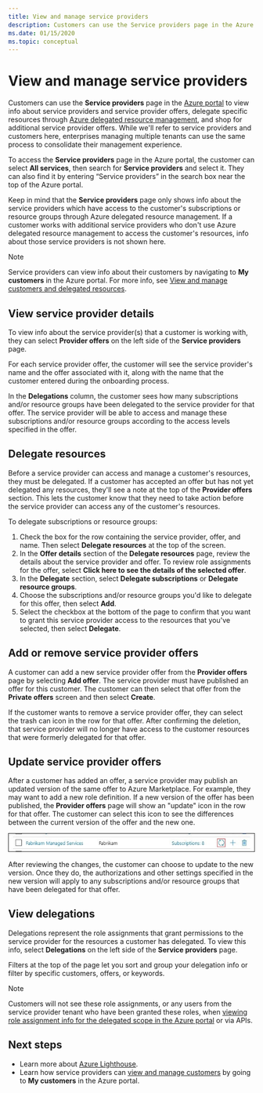 ```yaml
---
title: View and manage service providers
description: Customers can use the Service providers page in the Azure portal to view info about service providers, service provider offers, and delegated resources.
ms.date: 01/15/2020
ms.topic: conceptual
---
```

# View and manage service providers

Customers can use the **Service providers** page in the [Azure portal](https://portal.azure.com) to view info about service providers and service provider offers, delegate specific resources through [Azure delegated resource management](../concepts/azure-delegated-resource-management.md), and shop for additional service provider offers. While we'll refer to service providers and customers here, enterprises managing multiple tenants can use the same process to consolidate their management experience.

To access the **Service providers** page in the Azure portal, the customer can select **All services**, then search for **Service providers** and select it. They can also find it by entering “Service providers” in the search box near the top of the Azure portal.

Keep in mind that the **Service providers** page only shows info about the service providers which have access to the customer's subscriptions or resource groups through Azure delegated resource management. If a customer works with additional service providers who don't use Azure delegated resource management to access the customer's resources, info about those service providers is not shown here.

> [!NOTE]
> Service providers can view info about their customers by navigating to **My customers** in the Azure portal. For more info, see [View and manage customers and delegated resources](view-manage-customers.md).

## View service provider details

To view info about the service provider(s) that a customer is working with, they can select **Provider offers** on the left side of the **Service providers** page.

For each service provider offer, the customer will see the service provider's name and the offer associated with it, along with the name that the customer entered during the onboarding process.

In the **Delegations** column, the customer sees how many subscriptions and/or resource groups have been delegated to the service provider for that offer. The service provider will be able to access and manage these subscriptions and/or resource groups according to the access levels specified in the offer.

## Delegate resources

Before a service provider can access and manage a customer's resources, they must be delegated. If a customer has accepted an offer but has not yet delegated any resources, they'll see a note at the top of the **Provider offers** section. This lets the customer know that they need to take action before the service provider can access any of the customer's resources.

To delegate subscriptions or resource groups:

1. Check the box for the row containing the service provider, offer, and name. Then select **Delegate resources** at the top of the screen.
1. In the **Offer details** section of the **Delegate resources** page, review the details about the service provider and offer. To review role assignments for the offer, select **Click here to see the details of the selected offer**.
1. In the **Delegate** section, select **Delegate subscriptions** or **Delegate resource groups**.
1. Choose the subscriptions and/or resource groups you'd like to delegate for this offer, then select **Add**.
1. Select the checkbox at the bottom of the page to confirm that you want to grant this service provider access to the resources that you've selected, then select **Delegate**.

## Add or remove service provider offers

A customer can add a new service provider offer from the **Provider offers** page by selecting **Add offer**. The service provider must have published an offer for this customer. The customer can then select that offer from the **Private offers** screen and then select **Create**.

If the customer wants to remove a service provider offer, they can select the trash can icon in the row for that offer. After confirming the deletion, that service provider will no longer have access to the customer resources that were formerly delegated for that offer.

## Update service provider offers

After a customer has added an offer, a service provider may publish an updated version of the same offer to Azure Marketplace. For example, they may want to add a new role definition. If a new version of the offer has been published, the **Provider offers** page will show an "update" icon in the row for that offer. The customer can select this icon to see the differences between the current version of the offer and the new one.

 ![Update offer icon](../media/update-offer.jpg)

After reviewing the changes, the customer can choose to update to the new version. Once they do, the authorizations and other settings specified in the new version will apply to any subscriptions and/or resource groups that have been delegated for that offer.

## View delegations

Delegations represent the role assignments that grant permissions to the service provider for the resources a customer has delegated. To view this info, select **Delegations** on the left side of the **Service providers** page.

Filters at the top of the page let you sort and group your delegation info or filter by specific customers, offers, or keywords.

> [!NOTE]
> Customers will not see these role assignments, or any users from the service provider tenant who have been granted these roles, when [viewing role assignment info for the delegated scope in the Azure portal](../../role-based-access-control/role-assignments-list-portal.md#list-role-assignments-at-a-scope) or via APIs.

## Next steps

- Learn more about [Azure Lighthouse](../overview.md).
- Learn how service providers can [view and manage customers](view-manage-customers.md) by going to **My customers** in the Azure portal.
